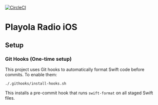 [![CircleCI](https://dl.circleci.com/status-badge/img/gh/playola-radio/playola-radio-ios/tree/main.svg?style=svg)](https://dl.circleci.com/status-badge/redirect/gh/playola-radio/playola-radio-ios/tree/main)

# Playola Radio iOS

## Setup

### Git Hooks (One-time setup)

This project uses Git hooks to automatically format Swift code before commits. To enable them:

```bash
./.githooks/install-hooks.sh
```

This installs a pre-commit hook that runs `swift-format` on all staged Swift files.
